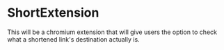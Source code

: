 # ShortExtension
This will be a chromium extension that will give users the option to check what a shortened link's destination actually is.
